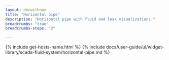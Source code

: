 ```yaml
---
layout: docwithnav
title: "Horizontal pipe"
description: "Horizontal pipe with fluid and leak visualizations."
breadcrumbs: "true"
breadcrumbs-steps: "2"

---
```

{% include get-hosts-name.html %}
{% include docs/user-guide/ui/widget-library/scada-fluid-system/horizontal-pipe.md %}
